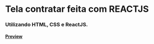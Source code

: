 # Tela contratar feita com REACTJS
### Utilizando HTML, CSS e ReactJS. 
#### [Preview](imagem_2023-09-01_170440336.png)
